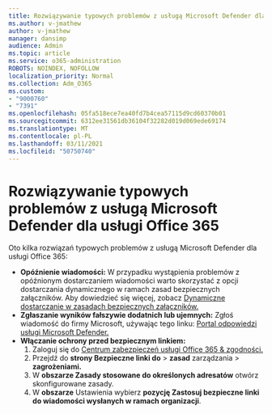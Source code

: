 ```yaml
---
title: Rozwiązywanie typowych problemów z usługą Microsoft Defender dla usługi Office 365
ms.author: v-jmathew
author: v-jmathew
manager: dansimp
audience: Admin
ms.topic: article
ms.service: o365-administration
ROBOTS: NOINDEX, NOFOLLOW
localization_priority: Normal
ms.collection: Adm_O365
ms.custom:
- "9000760"
- "7391"
ms.openlocfilehash: 05fa518ece7ea40fd7b4cea57115d9cd60370b01
ms.sourcegitcommit: 6312ee31561db36104f32282d019d069ede69174
ms.translationtype: MT
ms.contentlocale: pl-PL
ms.lasthandoff: 03/11/2021
ms.locfileid: "50750740"
---
```

# <a name="fix-common-problems-with-microsoft-defender-for-office-365"></a>Rozwiązywanie typowych problemów z usługą Microsoft Defender dla usługi Office 365

Oto kilka rozwiązań typowych problemów z usługą Microsoft Defender dla usługi Office 365:

- **Opóźnienie wiadomości:** W przypadku wystąpienia problemów z opóźnionym dostarczaniem wiadomości warto  skorzystać z opcji dostarczania dynamicznego w ramach zasad bezpiecznych załączników. Aby dowiedzieć się więcej, zobacz [Dynamiczne dostarczanie w zasadach bezpiecznych załączników.](https://go.microsoft.com/fwlink/?linkid=2094106)
- **Zgłaszanie wyników fałszywie dodatnich lub ujemnych:** Zgłoś wiadomość do firmy Microsoft, używając tego linku: [Portal odpowiedzi usługi Microsoft Defender.](https://go.microsoft.com/fwlink/?linkid=2092835)
- **Włączanie ochrony przed bezpiecznym linkiem:**
    1. Zaloguj się do [Centrum zabezpieczeń usługi Office 365 & zgodności.](https://go.microsoft.com/fwlink/p/?linkid=2077143)
    2. Przejdź do **strony Bezpieczne linki do**  >  **zasad** zarządzania  >  **zagrożeniami.**
    3. W **obszarze Zasady stosowane do określonych adresatów** otwórz skonfigurowane zasady.
    4. W **obszarze** Ustawienia wybierz **pozycję Zastosuj bezpieczne linki do wiadomości wysłanych w ramach organizacji**.
